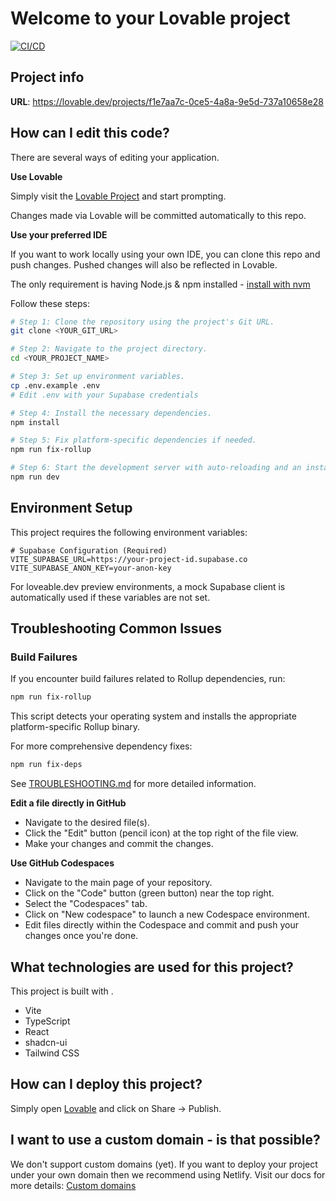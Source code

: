 # Welcome to your Lovable project

[![CI/CD](https://github.com/SeelanGov/edueasy-venture-refresh/workflows/CI/CD/badge.svg)](https://github.com/SeelanGov/edueasy-venture-refresh/actions)

## Project info

**URL**: https://lovable.dev/projects/f1e7aa7c-0ce5-4a8a-9e5d-737a10658e28

## How can I edit this code?

There are several ways of editing your application.

**Use Lovable**

Simply visit the [Lovable Project](https://lovable.dev/projects/f1e7aa7c-0ce5-4a8a-9e5d-737a10658e28) and start prompting.

Changes made via Lovable will be committed automatically to this repo.

**Use your preferred IDE**

If you want to work locally using your own IDE, you can clone this repo and push changes. Pushed changes will also be reflected in Lovable.

The only requirement is having Node.js & npm installed - [install with nvm](https://github.com/nvm-sh/nvm#installing-and-updating)

Follow these steps:

```sh
# Step 1: Clone the repository using the project's Git URL.
git clone <YOUR_GIT_URL>

# Step 2: Navigate to the project directory.
cd <YOUR_PROJECT_NAME>

# Step 3: Set up environment variables.
cp .env.example .env
# Edit .env with your Supabase credentials

# Step 4: Install the necessary dependencies.
npm install

# Step 5: Fix platform-specific dependencies if needed.
npm run fix-rollup

# Step 6: Start the development server with auto-reloading and an instant preview.
npm run dev
```

## Environment Setup

This project requires the following environment variables:

```
# Supabase Configuration (Required)
VITE_SUPABASE_URL=https://your-project-id.supabase.co
VITE_SUPABASE_ANON_KEY=your-anon-key
```

For loveable.dev preview environments, a mock Supabase client is automatically used if these variables are not set.

## Troubleshooting Common Issues

### Build Failures

If you encounter build failures related to Rollup dependencies, run:

```sh
npm run fix-rollup
```

This script detects your operating system and installs the appropriate platform-specific Rollup binary.

For more comprehensive dependency fixes:

```sh
npm run fix-deps
```

See [TROUBLESHOOTING.md](./TROUBLESHOOTING.md) for more detailed information.

**Edit a file directly in GitHub**

- Navigate to the desired file(s).
- Click the "Edit" button (pencil icon) at the top right of the file view.
- Make your changes and commit the changes.

**Use GitHub Codespaces**

- Navigate to the main page of your repository.
- Click on the "Code" button (green button) near the top right.
- Select the "Codespaces" tab.
- Click on "New codespace" to launch a new Codespace environment.
- Edit files directly within the Codespace and commit and push your changes once you're done.

## What technologies are used for this project?

This project is built with .

- Vite
- TypeScript
- React
- shadcn-ui
- Tailwind CSS

## How can I deploy this project?

Simply open [Lovable](https://lovable.dev/projects/f1e7aa7c-0ce5-4a8a-9e5d-737a10658e28) and click on Share -> Publish.

## I want to use a custom domain - is that possible?

We don't support custom domains (yet). If you want to deploy your project under your own domain then we recommend using Netlify. Visit our docs for more details: [Custom domains](https://docs.lovable.dev/tips-tricks/custom-domain/)
